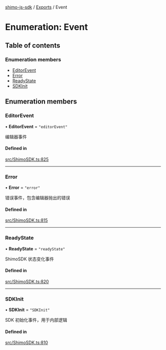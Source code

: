 [shimo-js-sdk](../README.md) / [Exports](../modules.md) / Event

# Enumeration: Event

## Table of contents

### Enumeration members

- [EditorEvent](Event.md#editorevent)
- [Error](Event.md#error)
- [ReadyState](Event.md#readystate)
- [SDKInit](Event.md#sdkinit)

## Enumeration members

### EditorEvent

• **EditorEvent** = `"editorEvent"`

编辑器事件

#### Defined in

[src/ShimoSDK.ts:825](https://github.com/shimohq/shimo-js-sdk/blob/adbcbcd/src/ShimoSDK.ts#L825)

___

### Error

• **Error** = `"error"`

错误事件，包含编辑器抛出的错误

#### Defined in

[src/ShimoSDK.ts:815](https://github.com/shimohq/shimo-js-sdk/blob/adbcbcd/src/ShimoSDK.ts#L815)

___

### ReadyState

• **ReadyState** = `"readyState"`

ShimoSDK 状态变化事件

#### Defined in

[src/ShimoSDK.ts:820](https://github.com/shimohq/shimo-js-sdk/blob/adbcbcd/src/ShimoSDK.ts#L820)

___

### SDKInit

• **SDKInit** = `"SDKInit"`

SDK 初始化事件，用于内部逻辑

#### Defined in

[src/ShimoSDK.ts:810](https://github.com/shimohq/shimo-js-sdk/blob/adbcbcd/src/ShimoSDK.ts#L810)
